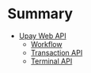 # Summary

* [Upay Web API](README.md)
    * [Workflow](api/flow_en.md)
    * [Transaction API](api/core_en.md)
    * [Terminal API](api/admin_en.md)
